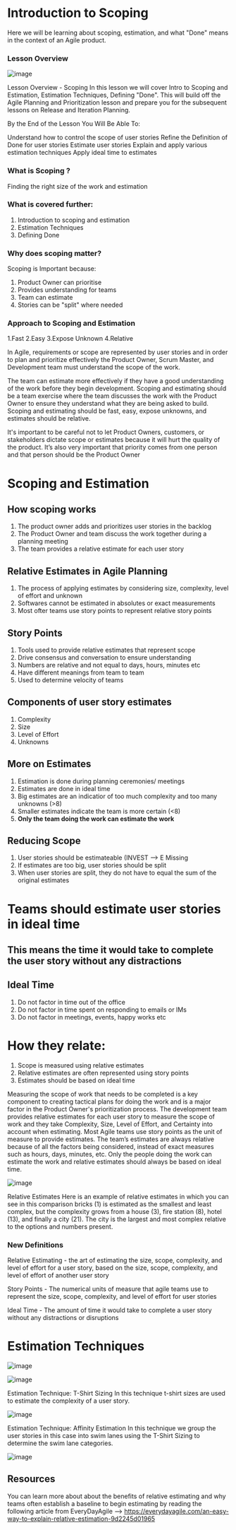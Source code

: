 # Introduction to Scoping

Here we will be learning about scoping, estimation, and what "Done" means in the context of an Agile product.

### Lesson Overview

![image](https://github.com/shaikat010/Udacity-Agile-Software-Developer-Nanodegree/assets/68814937/74b5e296-210b-4353-8103-3c73b9984447)

Lesson Overview - Scoping
In this lesson we will cover Intro to Scoping and Estimation, Estimation Techniques, Defining "Done". This will build off the Agile Planning and Prioritization lesson and prepare you for the subsequent lessons on Release and Iteration Planning.

By the End of the Lesson You Will Be Able To:

Understand how to control the scope of user stories
Refine the Definition of Done for user stories
Estimate user stories
Explain and apply various estimation techniques
Apply ideal time to estimates



### What is Scoping ?

Finding the right size of the work and estimation


### What is covered further:

1. Introduction to scoping and estimation
2. Estimation Techniques
3. Defining Done

### Why does scoping matter?

Scoping is Important because:

1. Product Owner can prioritise
2. Provides understanding for teams
3. Team can estimate
4. Stories can be "split" where needed

### Approach to Scoping and Estimation

1.Fast
2.Easy
3.Expose Unknown
4.Relative

In Agile, requirements or scope are represented by user stories and in order to plan and prioritize effectively the Product Owner, Scrum Master, and Development team must understand the scope of the work.

The team can estimate more effectively if they have a good understanding of the work before they begin development. Scoping and estimating should be a team exercise where the team discusses the work with the Product Owner to ensure they understand what they are being asked to build. Scoping and estimating should be fast, easy, expose unknowns, and estimates should be relative.

It's important to be careful not to let Product Owners, customers, or stakeholders dictate scope or estimates because it will hurt the quality of the product. It’s also very important that priority comes from one person and that person should be the Product Owner

# Scoping and Estimation

## How scoping works

1. The product owner adds and prioritizes user stories in the backlog
2. The Product Owner and team discuss the work together during a planning meeting
3. The team provides a relative estimate for each user story

## Relative Estimates in Agile Planning

1. The process of applying estimates by considering size, complexity, level of effort and unknown
2. Softwares cannot be estimated in absolutes or exact measurements
3. Most ofter teams use story points to represent relative story points

## Story Points

1. Tools used to provide relative estimates that represent scope
2. Drive consensus and conversation to ensure understanding
3. Numbers are relative and not equal to days, hours, minutes etc
4. Have different meanings from team to team
5. Used to determine velocity of teams

## Components of user story estimates

1. Complexity
2. Size
3. Level of Effort
4. Unknowns

## More on Estimates

1. Estimation is done during planning ceremonies/ meetings
2. Estimates are done in ideal time
3. Big estimates are an indicatior of too much complexity and too many unknowns (>8)
4. Smaller estimates indicate the team is more certain (<8)
5. **Only the team doing the work can estimate the work**
   

## Reducing Scope

1. User stories should be estimateable (INVEST --> E Missing
2. If estimates are too big, user stories should be split
3. When user stories are split, they do not have to equal the sum of the original estimates

# Teams should estimate user stories in ideal time

## This means the time it would take to complete the user story without any distractions

## Ideal Time

1. Do not factor in time out of the office
2. Do not factor in time spent on responding to emails or IMs
3. Do not factor in meetings, events, happy works etc

# How they relate:

1. Scope is measured using relative estimates
2. Relative estimates are often represented using story points
3. Estimates should be based on ideal time

Measuring the scope of work that needs to be completed is a key component to creating tactical plans for doing the work and is a major factor in the Product Owner's prioritization process. The development team provides relative estimates for each user story to measure the scope of work and they take Complexity, Size, Level of Effort, and Certainty into account when estimating. Most Agile teams use story points as the unit of measure to provide estimates. The team’s estimates are always relative because of all the factors being considered, instead of exact measures such as hours, days, minutes, etc. Only the people doing the work can estimate the work and relative estimates should always be based on ideal time.

![image](https://github.com/shaikat010/Udacity-Agile-Software-Developer-Nanodegree/assets/68814937/aa1f4c30-99b6-4a53-b931-db4de708215e)


Relative Estimates
Here is an example of relative estimates in which you can see in this comparison bricks (1) is estimated as the smallest and least complex, but the complexity grows from a house (3), fire station (8), hotel (13), and finally a city (21). The city is the largest and most complex relative to the options and numbers present.

### New Definitions
Relative Estimating - the art of estimating the size, scope, complexity, and level of effort for a user story, based on the size, scope, complexity, and level of effort of another user story

Story Points - The numerical units of measure that agile teams use to represent the size, scope, complexity, and level of effort for user stories

Ideal Time - The amount of time it would take to complete a user story without any distractions or disruptions

# Estimation Techniques



![image](https://github.com/shaikat010/Udacity-Agile-Software-Developer-Nanodegree/assets/68814937/b0c63b7a-f5ea-47e2-94eb-fd9f770e841c)

![image](https://github.com/shaikat010/Udacity-Agile-Software-Developer-Nanodegree/assets/68814937/2e079311-6dd7-47c4-894f-14a4123f7e41)

Estimation Technique: T-Shirt Sizing
In this technique t-shirt sizes are used to estimate the complexity of a user story.

![image](https://github.com/shaikat010/Udacity-Agile-Software-Developer-Nanodegree/assets/68814937/9ae74bcb-dee3-4e9f-92f0-d485c4535c3a)

Estimation Technique: Affinity Estimation
In this technique we group the user stories in this case into swim lanes using the T-Shirt Sizing to determine the swim lane categories.

![image](https://github.com/shaikat010/Udacity-Agile-Software-Developer-Nanodegree/assets/68814937/5ff2a9e1-3798-440f-8203-df38d49ff785)

## Resources
You can learn more about about the benefits of relative estimating and why teams often establish a baseline to begin estimating by reading the following article from EveryDayAgile --> https://everydayagile.com/an-easy-way-to-explain-relative-estimation-9d2245d01965









   



